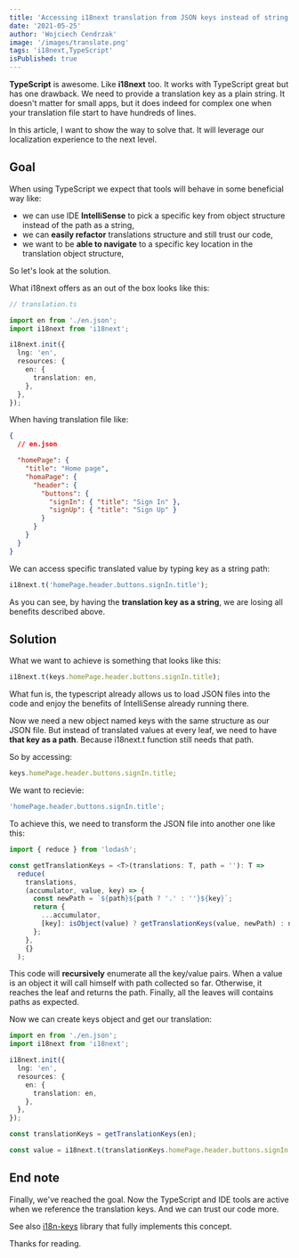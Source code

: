 ```yaml
---
title: 'Accessing i18next translation from JSON keys instead of string path'
date: '2021-05-25'
author: 'Wojciech Cendrzak'
image: '/images/translate.png'
tags: 'i18next,TypeScript'
isPublished: true
---
```


**TypeScript** is awesome. Like **i18next** too. It works with TypeScript great but has one drawback. We need to provide a translation key as a plain string. It doesn't matter for small apps, but it does indeed for complex one when your translation file start to have hundreds of lines.

In this article, I want to show the way to solve that. It will leverage our localization experience to the next level.

## Goal

When using TypeScript we expect that tools will behave in some beneficial way like:

- we can use IDE **IntelliSense** to pick a specific key from object structure instead of the path as a string,
- we can **easily refactor** translations structure and still trust our code,
- we want to be **able to navigate** to a specific key location in the translation object structure,

So let's look at the solution.

What i18next offers as an out of the box looks like this:

```ts
// translation.ts

import en from './en.json';
import i18next from 'i18next';

i18next.init({
  lng: 'en',
  resources: {
    en: {
      translation: en,
    },
  },
});
```

When having translation file like:

```json
{
  // en.json

  "homePage": {
    "title": "Home page",
    "homaPage": {
      "header": {
        "buttons": {
          "signIn": { "title": "Sign In" },
          "signUp": { "title": "Sign Up" }
        }
      }
    }
  }
}
```

We can access specific translated value by typing key as a string path:

```ts
i18next.t('homePage.header.buttons.signIn.title');
```

As you can see, by having the **translation key as a string**, we are losing all benefits described above.

## Solution

What we want to achieve is something that looks like this:

```ts
i18next.t(keys.homePage.header.buttons.signIn.title);
```

What fun is, the typescript already allows us to load JSON files into the code and enjoy the benefits of IntelliSense already running there.

Now we need a new object named keys with the same structure as our JSON file. But instead of translated values at every leaf, we need to have **that key as a path**. Because i18next.t function still needs that path.

So by accessing:

```ts
keys.homePage.header.buttons.signIn.title;
```

We want to recievie:

```ts
'homePage.header.buttons.signIn.title';
```

To achieve this, we need to transform the JSON file into another one like this:

```ts
import { reduce } from 'lodash';

const getTranslationKeys = <T>(translations: T, path = ''): T =>
  reduce(
    translations,
    (accumulator, value, key) => {
      const newPath = `${path}${path ? '.' : ''}${key}`;
      return {
        ...accumulator,
        [key]: isObject(value) ? getTranslationKeys(value, newPath) : newPath,
      };
    },
    {}
  );
```

This code will **recursively** enumerate all the key/value pairs. When a value is an object it will call himself with path collected so far. Otherwise, it reaches the leaf and returns the path. Finally, all the leaves will contains paths as expected.

Now we can create keys object and get our translation:

```ts
import en from './en.json';
import i18next from 'i18next';

i18next.init({
  lng: 'en',
  resources: {
    en: {
      translation: en,
    },
  },
});

const translationKeys = getTranslationKeys(en);

const value = i18next.t(translationKeys.homePage.header.buttons.signIn.title);
```

## End note

Finally, we've reached the goal.
Now the TypeScript and IDE tools are active when we reference the translation keys. And we can trust our code more.

See also [i18n-keys](https://github.com/WojciechCendrzak/i18n-keys) library that fully implements this concept.

Thanks for reading.
